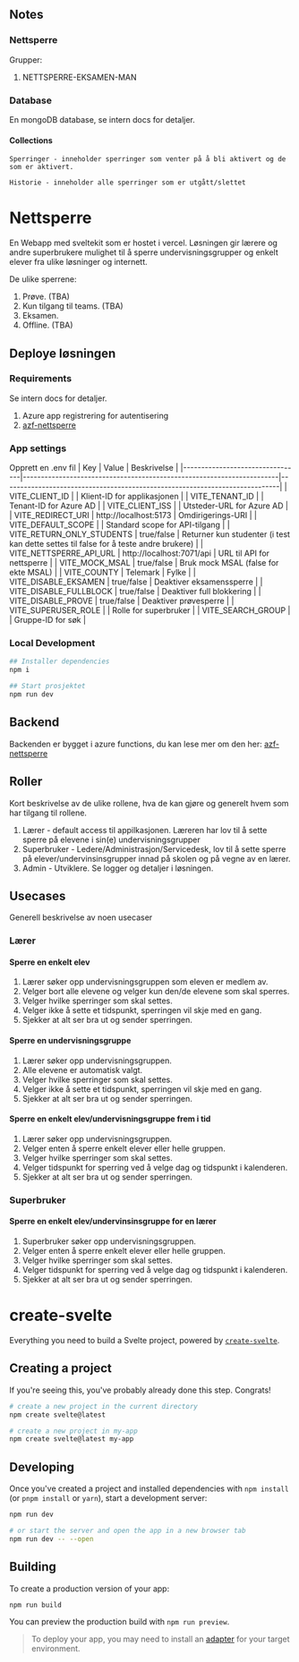 ## Notes
### Nettsperre


Grupper:
1. NETTSPERRE-EKSAMEN-MAN
<!-- NETTSPERRE-PROVE-MAN -->
<!-- NETTSPERRE-TEAMS-MAN  -->
<!-- NETTSPERRE-OFFLINE-MAN -->

### Database
En mongoDB database, se intern docs for detaljer.
#### Collections
    Sperringer - inneholder sperringer som venter på å bli aktivert og de som er aktivert. 

    Historie - inneholder alle sperringer som er utgått/slettet

# Nettsperre
En Webapp med sveltekit som er hostet i vercel.
Løsningen gir lærere og andre superbrukere mulighet til å sperre undervisningsgrupper og enkelt elever fra ulike løsninger og internett. 

De ulike sperrene: 
1. Prøve. (TBA)
2. Kun tilgang til teams. (TBA)
3. Eksamen.
4. Offline. (TBA)

## Deploye løsningen 
### Requirements
Se intern docs for detaljer. 

1. Azure app registrering for autentisering
2. [azf-nettsperre](https://github.com/telemarkfylke/azf-nettsperre)
### App settings
Opprett en .env fil
| Key                             | Value                                                                 | Beskrivelse                                                                 |
|---------------------------------|-----------------------------------------------------------------------|-----------------------------------------------------------------------------|
| VITE_CLIENT_ID                  |                                  | Klient-ID for applikasjonen                                                 |
| VITE_TENANT_ID                  |                                   | Tenant-ID for Azure AD                                                   |
| VITE_CLIENT_ISS                 | | Utsteder-URL for Azure AD                                                   |
| VITE_REDIRECT_URI               | http://localhost:5173                                                 | Omdirigerings-URI                                       |
| VITE_DEFAULT_SCOPE              |        | Standard scope for API-tilgang                                              |
| VITE_RETURN_ONLY_STUDENTS       | true/false                                                                  | Returner kun studenter (i test kan dette settes til false for å teste andre brukere) |
| VITE_NETTSPERRE_API_URL         | http://localhost:7071/api                                             | URL til API for nettsperre                                                  |
| VITE_MOCK_MSAL                  |  true/false                                                                 | Bruk mock MSAL (false for ekte MSAL)                                        |
| VITE_COUNTY                     | Telemark                                                              | Fylke                                                                      |
| VITE_DISABLE_EKSAMEN            |  true/false                                                                 | Deaktiver eksamenssperre                                                    |
| VITE_DISABLE_FULLBLOCK          |  true/false                                                                 | Deaktiver full blokkering                                                   |
| VITE_DISABLE_PROVE              |  true/false                                                                  | Deaktiver prøvesperre                                                       |
| VITE_SUPERUSER_ROLE             |                                                                   | Rolle for superbruker                                                       |
| VITE_SEARCH_GROUP               |                                   | Gruppe-ID for søk                                                           |
### Local Development
```bash
## Installer dependencies
npm i

## Start prosjektet 
npm run dev
```
## Backend
Backenden er bygget i azure functions, du kan lese mer om den her: [azf-nettsperre](https://github.com/telemarkfylke/azf-nettsperre)


## Roller
Kort beskrivelse av de ulike rollene, hva de kan gjøre og generelt hvem som har tilgang til rollene. 
1. Lærer - default access til appilkasjonen. Læreren har lov til å sette sperre på elevene i sin(e) undervisningsgrupper
2. Superbruker - Ledere/Administrasjon/Servicedesk, lov til å sette sperre på elever/undervinsinsgrupper innad på skolen og på vegne av en lærer. 
3. Admin - Utviklere. Se logger og detaljer i løsningen.

## Usecases
Generell beskrivelse av noen usecaser
### Lærer 
#### Sperre en enkelt elev
1. Lærer søker opp undervisningsgruppen som eleven er medlem av.
2. Velger bort alle elevene og velger kun den/de elevene som skal sperres. 
3. Velger hvilke sperringer som skal settes.
4. Velger ikke å sette et tidspunkt, sperringen vil skje med en gang. 
5. Sjekker at alt ser bra ut og sender sperringen. 
#### Sperre en undervisningsgruppe
1. Lærer søker opp undervisningsgruppen.
2. Alle elevene er automatisk valgt. 
3. Velger hvilke sperringer som skal settes.
4. Velger ikke å sette et tidspunkt, sperringen vil skje med en gang. 
5. Sjekker at alt ser bra ut og sender sperringen. 
#### Sperre en enkelt elev/undervisningsgruppe frem i tid
1. Lærer søker opp undervisningsgruppen.
2. Velger enten å sperre enkelt elever eller helle gruppen. 
3. Velger hvilke sperringer som skal settes.
4. Velger tidspunkt for sperring ved å velge dag og tidspunkt i kalenderen. 
5. Sjekker at alt ser bra ut og sender sperringen. 

### Superbruker
#### Sperre en enkelt elev/undervinsinsgruppe for en lærer
1. Superbruker søker opp undervisningsgruppen.
2. Velger enten å sperre enkelt elever eller helle gruppen. 
3. Velger hvilke sperringer som skal settes.
4. Velger tidspunkt for sperring ved å velge dag og tidspunkt i kalenderen. 
5. Sjekker at alt ser bra ut og sender sperringen. 

# create-svelte

Everything you need to build a Svelte project, powered by [`create-svelte`](https://github.com/sveltejs/kit/tree/main/packages/create-svelte).

## Creating a project

If you're seeing this, you've probably already done this step. Congrats!

```bash
# create a new project in the current directory
npm create svelte@latest

# create a new project in my-app
npm create svelte@latest my-app
```

## Developing

Once you've created a project and installed dependencies with `npm install` (or `pnpm install` or `yarn`), start a development server:

```bash
npm run dev

# or start the server and open the app in a new browser tab
npm run dev -- --open
```

## Building

To create a production version of your app:

```bash
npm run build
```

You can preview the production build with `npm run preview`.

> To deploy your app, you may need to install an [adapter](https://kit.svelte.dev/docs/adapters) for your target environment.

